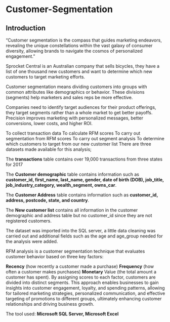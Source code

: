 # Customer-Segmentation

## Introduction

“Customer segmentation is the compass that guides marketing endeavors, revealing the unique constellations within the vast galaxy of consumer diversity, allowing brands to navigate the cosmos of personalized engagement.”

Sprocket Central is an Australian company that sells bicycles, they have a list of one thousand new customers and want to determine which new customers to target marketing efforts.

Customer segmentation means dividing customers into groups with common attributes like demographics or behavior. These divisions (segments) help marketers and sales reps be more effective.

Companies need to identify target audiences for their product offerings, they target segments rather than a whole market to get better payoffs. Precision improves marketing with personalized messages, better conversions, lower costs, and higher ROI.

To collect transaction data
To calculate RFM scores
To carry out segmentation from RFM scores
To carry out segment analysis
To determine which customers to target from our new customer list
There are three datasets made available for this analysis;

The **transactions** table contains over 19,000 transactions from three states for 2017

The **Customer demographic** table contains information such as **customer_id, first_name, last_name, gender, date of birth (DOB), job_title, job_industry_category, wealth_segment, owns_car**.

The **Customer Address** table contains information such as **customer_id, address, postcode, state, and country**.

The **New customer list** contains all information in the customer demographic and address table but no customer_id since they are not registered customers.

The dataset was imported into the SQL server, a little data cleaning was carried out and additional fields such as the age and age_group needed for the analysis were added.

RFM analysis is a customer segmentation technique that evaluates customer behavior based on three key factors:

**Recency** (how recently a customer made a purchase)
**Frequency** (how often a customer makes purchases)
**Monetary** Value (the total amount a customer has spent).
By assigning scores to each factor, customers are divided into distinct segments. This approach enables businesses to gain insights into customer engagement, loyalty, and spending patterns, allowing for tailored marketing strategies, personalized communication, and effective targeting of promotions to different groups, ultimately enhancing customer relationships and driving business growth.

The tool used: **Microsoft SQL Server, Microsoft Excel**
